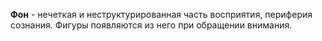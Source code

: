 **Фон** - нечеткая и неструктурированная часть восприятия, периферия сознания. Фигуры появляются из него при обращении внимания.